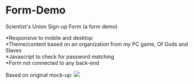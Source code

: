 # Form-Demo
Scientist's Union Sign-up Form
(a form demo)

*Responsive to mobile and desktop<br>
*Theme/content based on an organization from my PC game, Of Gods and Slaves<br>
*Javascript to check for password matching<br>
*Form not connected to any back-end<br>

Based on original mock-up:
<img src="https://cdn.statically.io/gh/TheOdinProject/curriculum/5f37d43908ef92499e95a9b90fc3cc291a95014c/html_css/project-sign-up-form/sign-up-form.png">
